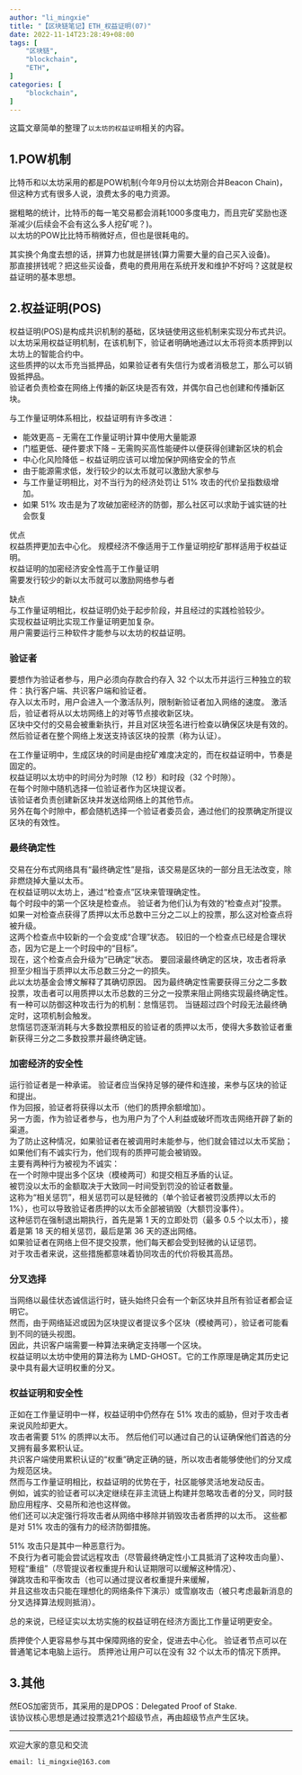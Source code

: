 ```yaml
---
author: "li_mingxie"
title: "【区块链笔记】ETH_权益证明(07)"
date: 2022-11-14T23:28:49+08:00
tags: [
    "区块链",
    "blockchain",
    "ETH",
]
categories: [
    "blockchain",
]
---
```


这篇文章简单的整理了`以太坊的权益证明`相关的内容。  <!--more-->  

## 1.POW机制

比特币和以太坊采用的都是POW机制(今年9月份以太坊刚合并Beacon Chain)，  
但这种方式有很多人说，浪费太多的电力资源。  

据粗略的统计，比特币的每一笔交易都会消耗1000多度电力，而且完矿奖励也逐渐减少(后续会不会有这么多人挖矿呢？)。  
以太坊的POW比比特币稍微好点，但也是很耗电的。  

其实换个角度去想的话，拼算力也就是拼钱(算力需要大量的自己买入设备)。  
那直接拼钱呢？把这些买设备，费电的费用用在系统开发和维护不好吗？这就是权益证明的基本思想。  

## 2.权益证明(POS)

权益证明(POS)是构成共识机制的基础，区块链使用这些机制来实现分布式共识。  
以太坊采用权益证明机制，在该机制下，验证者明确地通过以太币将资本质押到以太坊上的智能合约中。  
这些质押的以太币充当抵押品，如果验证者有失信行为或者消极怠工，那么可以销毁抵押品。  
验证者负责检查在网络上传播的新区块是否有效，并偶尔自己也创建和传播新区块。  

与工作量证明体系相比，权益证明有许多改进：  

* 能效更高 – 无需在工作量证明计算中使用大量能源
* 门槛更低、硬件要求下降 – 无需购买高性能硬件以便获得创建新区块的机会
* 中心化风险降低 – 权益证明应该可以增加保护网络安全的节点
* 由于能源需求低，发行较少的以太币就可以激励大家参与
* 与工作量证明相比，对不当行为的经济处罚让 51% 攻击的代价呈指数级增加。
* 如果 51% 攻击是为了攻破加密经济的防御，那么社区可以求助于诚实链的社会恢复

优点  
权益质押更加去中心化。 规模经济不像适用于工作量证明挖矿那样适用于权益证明。  
权益证明的加密经济安全性高于工作量证明  
需要发行较少的新以太币就可以激励网络参与者  

缺点  
与工作量证明相比，权益证明仍处于起步阶段，并且经过的实践检验较少。  
实现权益证明比实现工作量证明更加复杂。  
用户需要运行三种软件才能参与以太坊的权益证明。  

### 验证者

要想作为验证者参与，用户必须向存款合约存入 32 个以太币并运行三种独立的软件：执行客户端、共识客户端和验证者。  
存入以太币时，用户会进入一个激活队列，限制新验证者加入网络的速度。 激活后，验证者将从以太坊网络上的对等节点接收新区块。  
区块中交付的交易会被重新执行，并且对区块签名进行检查以确保区块是有效的。  
然后验证者在整个网络上发送支持该区块的投票（称为认证）。  

在工作量证明中，生成区块的时间是由挖矿难度决定的，而在权益证明中，节奏是固定的。  
权益证明以太坊中的时间分为时隙（12 秒）和时段（32 个时隙）。  
在每个时隙中随机选择一位验证者作为区块提议者。  
该验证者负责创建新区块并发送给网络上的其他节点。  
另外在每个时隙中，都会随机选择一个验证者委员会，通过他们的投票确定所提议区块的有效性。  

### 最终确定性

交易在分布式网络具有“最终确定性”是指，该交易是区块的一部分且无法改变，除非燃烧掉大量以太币。  
在权益证明以太坊上，通过“检查点”区块来管理确定性。  
每个时段中的第一个区块是检查点。 验证者为他们认为有效的“检查点对”投票。  
如果一对检查点获得了质押以太币总数中三分之二以上的投票，那么这对检查点将被升级。  
这两个检查点中较新的一个会变成“合理”状态。 较旧的一个检查点已经是合理状态，因为它是上一个时段中的“目标”。  
现在，这个检查点会升级为“已确定”状态。 要回滚最终确定的区块，攻击者将承担至少相当于质押以太币总数三分之一的损失。  
此以太坊基金会博文解释了其确切原因。 因为最终确定性需要获得三分之二多数投票，攻击者可以用质押以太币总数的三分之一投票来阻止网络实现最终确定性。  
有一种可以防御这种攻击行为的机制：怠惰惩罚。 当链超过四个时段无法最终确定时，这项机制会触发。  
怠惰惩罚逐渐消耗与大多数投票相反的验证者的质押以太币，使得大多数验证者重新获得三分之二多数投票并最终确定链。  

### 加密经济的安全性

运行验证者是一种承诺。 验证者应当保持足够的硬件和连接，来参与区块的验证和提出。  
作为回报，验证者将获得以太币（他们的质押余额增加）。  
另一方面，作为验证者参与，也为用户为了个人利益或破坏而攻击网络开辟了新的渠道。  
为了防止这种情况，如果验证者在被调用时未能参与，他们就会错过以太币奖励；如果他们有不诚实行为，他们现有的质押可能会被销毁。  
主要有两种行为被视为不诚实：  
在一个时隙中提出多个区块（模棱两可）和提交相互矛盾的认证。  
被罚没以太币的金额取决于大致同一时间受到罚没的验证者数量。  
这称为“相关惩罚”，相关惩罚可以是轻微的（单个验证者被罚没质押以太币的 1%），也可以导致验证者质押的以太币全部被销毁（大额罚没事件）。  
这种惩罚在强制退出期执行，首先是第 1 天的立即处罚（最多 0.5 个以太币），接着是第 18 天的相关惩罚，最后是第 36 天的逐出网络。  
如果验证者在网络上但不提交投票，他们每天都会受到轻微的认证惩罚。  
对于攻击者来说，这些措施都意味着协同攻击的代价将极其高昂。  

### 分叉选择

当网络以最佳状态诚信运行时，链头始终只会有一个新区块并且所有验证者都会证明它。  
然而，由于网络延迟或因为区块提议者提议多个区块（模棱两可），验证者可能看到不同的链头视图。  
因此，共识客户端需要一种算法来确定支持哪一个区块。  
权益证明以太坊中使用的算法称为 LMD-GHOST。它的工作原理是确定其历史记录中具有最大证明权重的分叉。  

### 权益证明和安全性

正如在工作量证明中一样，权益证明中仍然存在 51% 攻击的威胁，但对于攻击者来说风险却更大。  
攻击者需要 51% 的质押以太币。 然后他们可以通过自己的认证确保他们首选的分叉拥有最多累积认证。  
共识客户端使用累积认证的“权重”确定正确的链，所以攻击者能够使他们的分叉成为规范区块。  
然而与工作量证明相比，权益证明的优势在于，社区能够灵活地发动反击。  
例如，诚实的验证者可以决定继续在非主流链上构建并忽略攻击者的分叉，同时鼓励应用程序、交易所和池也这样做。  
他们还可以决定强行将攻击者从网络中移除并销毁攻击者质押的以太币。 这些都是对 51% 攻击的强有力的经济防御措施。  

51% 攻击只是其中一种恶意行为。  
不良行为者可能会尝试远程攻击（尽管最终确定性小工具抵消了这种攻击向量）、  
短程“重组”（尽管提议者权重提升和认证期限可以缓解这种情况）、  
弹跳攻击和平衡攻击（也可以通过提议者权重提升来缓解，  
并且这些攻击只能在理想化的网络条件下演示）或雪崩攻击（被只考虑最新消息的分叉选择算法规则抵消）。  

总的来说，已经证实以太坊实施的权益证明在经济方面比工作量证明更安全。  

质押使个人更容易参与其中保障网络的安全，促进去中心化。 验证者节点可以在普通笔记本电脑上运行。 质押池让用户可以在没有 32 个以太币的情况下质押。

## 3.其他

然EOS加密货币，其采用的是DPOS：Delegated Proof of Stake.  
该协议核心思想是通过投票选21个超级节点，再由超级节点产生区块。

----------------------------------------------
欢迎大家的意见和交流

`email: li_mingxie@163.com`
